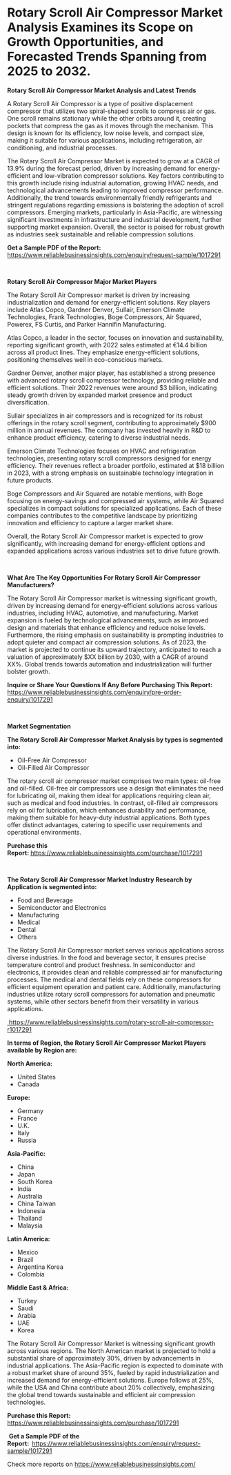 <p><h1>Rotary Scroll Air Compressor Market Analysis Examines its Scope on Growth Opportunities, and Forecasted Trends Spanning from 2025 to 2032.</h1></p><p><strong>Rotary Scroll Air Compressor Market Analysis and Latest Trends</strong></p>
<p><p>A Rotary Scroll Air Compressor is a type of positive displacement compressor that utilizes two spiral-shaped scrolls to compress air or gas. One scroll remains stationary while the other orbits around it, creating pockets that compress the gas as it moves through the mechanism. This design is known for its efficiency, low noise levels, and compact size, making it suitable for various applications, including refrigeration, air conditioning, and industrial processes.</p><p>The Rotary Scroll Air Compressor Market is expected to grow at a CAGR of 13.9% during the forecast period, driven by increasing demand for energy-efficient and low-vibration compressor solutions. Key factors contributing to this growth include rising industrial automation, growing HVAC needs, and technological advancements leading to improved compressor performance. Additionally, the trend towards environmentally friendly refrigerants and stringent regulations regarding emissions is bolstering the adoption of scroll compressors. Emerging markets, particularly in Asia-Pacific, are witnessing significant investments in infrastructure and industrial development, further supporting market expansion. Overall, the sector is poised for robust growth as industries seek sustainable and reliable compression solutions.</p></p>
<p><strong>Get a Sample PDF of the Report:&nbsp;</strong> <a href="https://www.reliablebusinessinsights.com/enquiry/request-sample/1017291?utm_campaign=2731&utm_medium=2&utm_source=Github&utm_content=ia&utm_term=08042025&utm_id=rotary-scroll-air-compressor">https://www.reliablebusinessinsights.com/enquiry/request-sample/1017291</a></p>
<p>&nbsp;</p>
<p><strong>Rotary Scroll Air Compressor Major Market Players</strong></p>
<p><p>The Rotary Scroll Air Compressor market is driven by increasing industrialization and demand for energy-efficient solutions. Key players include Atlas Copco, Gardner Denver, Sullair, Emerson Climate Technologies, Frank Technologies, Boge Compressors, Air Squared, Powerex, FS Curtis, and Parker Hannifin Manufacturing.</p><p>Atlas Copco, a leader in the sector, focuses on innovation and sustainability, reporting significant growth, with 2022 sales estimated at €14.4 billion across all product lines. They emphasize energy-efficient solutions, positioning themselves well in eco-conscious markets.</p><p>Gardner Denver, another major player, has established a strong presence with advanced rotary scroll compressor technology, providing reliable and efficient solutions. Their 2022 revenues were around $3 billion, indicating steady growth driven by expanded market presence and product diversification.</p><p>Sullair specializes in air compressors and is recognized for its robust offerings in the rotary scroll segment, contributing to approximately $900 million in annual revenues. The company has invested heavily in R&D to enhance product efficiency, catering to diverse industrial needs.</p><p>Emerson Climate Technologies focuses on HVAC and refrigeration technologies, presenting rotary scroll compressors designed for energy efficiency. Their revenues reflect a broader portfolio, estimated at $18 billion in 2023, with a strong emphasis on sustainable technology integration in future products.</p><p>Boge Compressors and Air Squared are notable mentions, with Boge focusing on energy-savings and compressed air systems, while Air Squared specializes in compact solutions for specialized applications. Each of these companies contributes to the competitive landscape by prioritizing innovation and efficiency to capture a larger market share.</p><p>Overall, the Rotary Scroll Air Compressor market is expected to grow significantly, with increasing demand for energy-efficient options and expanded applications across various industries set to drive future growth.</p></p>
<p>&nbsp;</p>
<p><strong>What Are The Key Opportunities For Rotary Scroll Air Compressor Manufacturers?</strong></p>
<p><p>The Rotary Scroll Air Compressor market is witnessing significant growth, driven by increasing demand for energy-efficient solutions across various industries, including HVAC, automotive, and manufacturing. Market expansion is fueled by technological advancements, such as improved design and materials that enhance efficiency and reduce noise levels. Furthermore, the rising emphasis on sustainability is prompting industries to adopt quieter and compact air compression solutions. As of 2023, the market is projected to continue its upward trajectory, anticipated to reach a valuation of approximately $XX billion by 2030, with a CAGR of around XX%. Global trends towards automation and industrialization will further bolster growth.</p></p>
<p><strong>Inquire or Share Your Questions If Any Before Purchasing This Report:</strong> <a href="https://www.reliablebusinessinsights.com/enquiry/pre-order-enquiry/1017291?utm_campaign=2731&utm_medium=2&utm_source=Github&utm_content=ia&utm_term=08042025&utm_id=rotary-scroll-air-compressor">https://www.reliablebusinessinsights.com/enquiry/pre-order-enquiry/1017291</a></p>
<p>&nbsp;</p>
<p><strong>Market Segmentation</strong></p>
<p><strong>The Rotary Scroll Air Compressor Market Analysis by types is segmented into:</strong></p>
<p><ul><li>Oil-Free Air Compressor</li><li>Oil-Filled Air Compressor</li></ul></p>
<p><p>The rotary scroll air compressor market comprises two main types: oil-free and oil-filled. Oil-free air compressors use a design that eliminates the need for lubricating oil, making them ideal for applications requiring clean air, such as medical and food industries. In contrast, oil-filled air compressors rely on oil for lubrication, which enhances durability and performance, making them suitable for heavy-duty industrial applications. Both types offer distinct advantages, catering to specific user requirements and operational environments.</p></p>
<p><strong>Purchase this Report:&nbsp;</strong><a href="https://www.reliablebusinessinsights.com/purchase/1017291?utm_campaign=2731&utm_medium=2&utm_source=Github&utm_content=ia&utm_term=08042025&utm_id=rotary-scroll-air-compressor">https://www.reliablebusinessinsights.com/purchase/1017291</a></p>
<p>&nbsp;</p>
<p><strong>The Rotary Scroll Air Compressor Market Industry Research by Application is segmented into:</strong></p>
<p><ul><li>Food and Beverage</li><li>Semiconductor and Electronics</li><li>Manufacturing</li><li>Medical</li><li>Dental</li><li>Others</li></ul></p>
<p><p>The Rotary Scroll Air Compressor market serves various applications across diverse industries. In the food and beverage sector, it ensures precise temperature control and product freshness. In semiconductor and electronics, it provides clean and reliable compressed air for manufacturing processes. The medical and dental fields rely on these compressors for efficient equipment operation and patient care. Additionally, manufacturing industries utilize rotary scroll compressors for automation and pneumatic systems, while other sectors benefit from their versatility in various applications.</p></p>
<p><a href="https://www.reliablebusinessinsights.com/rotary-scroll-air-compressor-r1017291?utm_campaign=2731&utm_medium=2&utm_source=Github&utm_content=ia&utm_term=08042025&utm_id=rotary-scroll-air-compressor">&nbsp;https://www.reliablebusinessinsights.com/rotary-scroll-air-compressor-r1017291</a></p>
<p><strong>In terms of Region, the Rotary Scroll Air Compressor Market Players available by Region are:</strong></p>
<p>
    <p> <strong> North America: </strong>
        <ul>
            <li>United States</li>
            <li>Canada</li>
        </ul>
        </p> 
    <p> <strong> Europe: </strong>
        <ul>
            <li>Germany</li>
            <li>France</li>
            <li>U.K.</li>
            <li>Italy</li>
            <li>Russia</li>
        </ul>
        </p> 
    <p> <strong> Asia-Pacific: </strong>
        <ul>
            <li>China</li>
            <li>Japan</li>
            <li>South Korea</li>
            <li>India</li>
            <li>Australia</li>
            <li>China Taiwan</li>
            <li>Indonesia</li>
            <li>Thailand</li>
            <li>Malaysia</li>
        </ul>
        </p> 
    <p> <strong> Latin America: </strong>
        <ul>
            <li>Mexico</li>
            <li>Brazil</li>
            <li>Argentina Korea</li>
            <li>Colombia</li>
        </ul>
        </p> 
    <p> <strong> Middle East & Africa: </strong>
        <ul>
            <li>Turkey</li>
            <li>Saudi</li>
            <li>Arabia</li>
            <li>UAE</li>
            <li>Korea</li>
        </ul>
    </p>
    </p>
<p><p>The Rotary Scroll Air Compressor Market is witnessing significant growth across various regions. The North American market is projected to hold a substantial share of approximately 30%, driven by advancements in industrial applications. The Asia-Pacific region is expected to dominate with a robust market share of around 35%, fueled by rapid industrialization and increased demand for energy-efficient solutions. Europe follows at 25%, while the USA and China contribute about 20% collectively, emphasizing the global trend towards sustainable and efficient air compression technologies.</p></p>
<p><strong>Purchase this Report: </strong><a href="https://www.reliablebusinessinsights.com/purchase/1017291?utm_campaign=2731&utm_medium=2&utm_source=Github&utm_content=ia&utm_term=08042025&utm_id=rotary-scroll-air-compressor">https://www.reliablebusinessinsights.com/purchase/1017291</a></p>
<p>&nbsp;<strong>Get a Sample PDF of the Report:&nbsp;&nbsp;</strong><a href="https://www.reliablebusinessinsights.com/enquiry/request-sample/1017291?utm_campaign=2731&utm_medium=2&utm_source=Github&utm_content=ia&utm_term=08042025&utm_id=rotary-scroll-air-compressor">https://www.reliablebusinessinsights.com/enquiry/request-sample/1017291</a></p>
<p><strong></strong></p>
<p>Check more reports on <a href="https://www.reliablebusinessinsights.com/?utm_campaign=2731&utm_medium=2&utm_source=Github&utm_content=ia&utm_term=08042025&utm_id=rotary-scroll-air-compressor">https://www.reliablebusinessinsights.com/</a></p>
